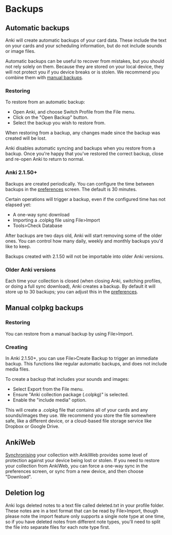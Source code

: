 # Backups

<!-- toc -->

## Automatic backups

Anki will create automatic backups of your card data. These include the text
on your cards and your scheduling information, but do not include sounds or
image files.

Automatic backups can be useful to recover from mistakes, but you should not
rely solely on them. Because they are stored on your local device, they will not
protect you if you device breaks or is stolen. We recommend you combine them with
[manual backups](#manual-backups).

### Restoring

To restore from an automatic backup:

- Open Anki, and choose Switch Profile from the File menu.
- Click on the "Open Backup" button.
- Select the backup you wish to restore from.

When restoring from a backup, any changes made since the backup was created will be lost.

Anki disables automatic syncing and backups when you restore from a backup. Once you're
happy that you've restored the correct backup, close and re-open Anki to return to normal.

### Anki 2.1.50+

Backups are created periodically. You can configure the time between backups
in the [preferences](preferences.md) screen. The default is 30 minutes.

Certain operations will trigger a backup, even if the configured time has not
elapsed yet:

- A one-way sync download
- Importing a .colpkg file using File>Import
- Tools>Check Database

After backups are two days old, Anki will start removing some of the older ones.
You can control how many daily, weekly and monthly backups you'd like to keep.

Backups created with 2.1.50 will not be importable into older Anki versions.

### Older Anki versions

Each time your collection is closed (when closing Anki, switching
profiles, or doing a full sync download), Anki creates a backup. By default
it will store up to 30 backups; you can adjust this in the [preferences](preferences.md).

## Manual colpkg backups

### Restoring

You can restore from a manual backup by using File>Import.

### Creating

In Anki 2.1.50+, you can use File>Create Backup to trigger an immediate backup. This
functions like regular automatic backups, and does not include media files.

To create a backup that includes your sounds and images:

- Select Export from the File menu.
- Ensure "Anki collection package (.colpkg)" is selected.
- Enable the "include media" option.

This will create a .colpkg file that contains all of your cards and any sounds/images they
use. We recommend you store the file somewhere safe, like a different device, or a cloud-based
file storage service like Dropbox or Google Drive.

## AnkiWeb

[Synchronising](./syncing.md) your collection with AnkiWeb provides some level of protection
against your device being lost or stolen. If you need to restore your collection from AnkiWeb,
you can force a one-way sync in the preferences screen, or sync from a new device, and then choose
"Download".

## Deletion log

Anki logs deleted notes to a text file called deleted.txt in your
profile folder. These notes are in a text format that can be read by
File&gt;Import, though please note the import feature only supports a
single note type at one time, so if you have deleted notes from
different note types, you'll need to split the file into separate files
for each note type first.
